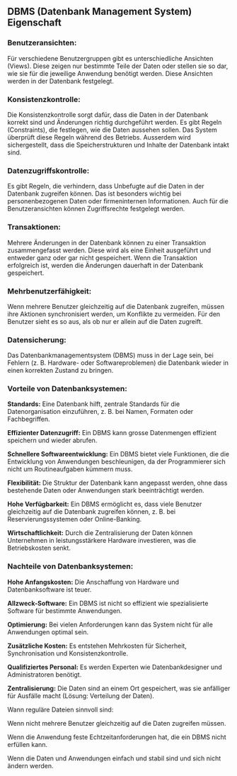 ## DBMS (Datenbank Management System) Eigenschaft

### Benutzeransichten:
Für verschiedene Benutzergruppen gibt es unterschiedliche Ansichten (Views). Diese zeigen nur bestimmte Teile der Daten oder stellen sie so dar, wie sie für die jeweilige Anwendung benötigt werden. Diese Ansichten werden in der Datenbank festgelegt.

### Konsistenzkontrolle:
Die Konsistenzkontrolle sorgt dafür, dass die Daten in der Datenbank korrekt sind und Änderungen richtig durchgeführt werden. Es gibt Regeln (Constraints), die festlegen, wie die Daten aussehen sollen. Das System überprüft diese Regeln während des Betriebs. Ausserdem wird sichergestellt, dass die Speicherstrukturen und Inhalte der Datenbank intakt sind.

### Datenzugriffskontrolle:
Es gibt Regeln, die verhindern, dass Unbefugte auf die Daten in der Datenbank zugreifen können. Das ist besonders wichtig bei personenbezogenen Daten oder firmeninternen Informationen. Auch für die Benutzeransichten können Zugriffsrechte festgelegt werden.

### Transaktionen:
Mehrere Änderungen in der Datenbank können zu einer Transaktion zusammengefasst werden. Diese wird als eine Einheit ausgeführt und entweder ganz oder gar nicht gespeichert. Wenn die Transaktion erfolgreich ist, werden die Änderungen dauerhaft in der Datenbank gespeichert.

### Mehrbenutzerfähigkeit:
Wenn mehrere Benutzer gleichzeitig auf die Datenbank zugreifen, müssen ihre Aktionen synchronisiert werden, um Konflikte zu vermeiden. Für den Benutzer sieht es so aus, als ob nur er allein auf die Daten zugreift.

### Datensicherung:
Das Datenbankmanagementsystem (DBMS) muss in der Lage sein, bei Fehlern (z. B. Hardware- oder Softwareproblemen) die Datenbank wieder in einen korrekten Zustand zu bringen.

### Vorteile von Datenbanksystemen:

**Standards:** Eine Datenbank hilft, zentrale Standards für die Datenorganisation einzuführen, z. B. bei Namen, Formaten oder Fachbegriffen.

**Effizienter Datenzugriff:** Ein DBMS kann grosse Datenmengen effizient speichern und wieder abrufen.

**Schnellere Softwareentwicklung:** Ein DBMS bietet viele Funktionen, die die Entwicklung von Anwendungen beschleunigen, da der Programmierer sich nicht um Routineaufgaben kümmern muss.

**Flexibilität:** Die Struktur der Datenbank kann angepasst werden, ohne dass bestehende Daten oder Anwendungen stark beeinträchtigt werden.

**Hohe Verfügbarkeit:** Ein DBMS ermöglicht es, dass viele Benutzer gleichzeitig auf die Datenbank zugreifen können, z. B. bei Reservierungssystemen oder Online-Banking.

**Wirtschaftlichkeit:** Durch die Zentralisierung der Daten können Unternehmen in leistungsstärkere Hardware investieren, was die Betriebskosten senkt.

### Nachteile von Datenbanksystemen:

**Hohe Anfangskosten:** Die Anschaffung von Hardware und Datenbanksoftware ist teuer.

**Allzweck-Software:** Ein DBMS ist nicht so effizient wie spezialisierte Software für bestimmte Anwendungen.

**Optimierung:** Bei vielen Anforderungen kann das System nicht für alle Anwendungen optimal sein.

**Zusätzliche Kosten:** Es entstehen Mehrkosten für Sicherheit, Synchronisation und Konsistenzkontrolle.

**Qualifiziertes Personal:** Es werden Experten wie Datenbankdesigner und Administratoren benötigt.

**Zentralisierung:** Die Daten sind an einem Ort gespeichert, was sie anfälliger für Ausfälle macht (Lösung: Verteilung der Daten).

Wann reguläre Dateien sinnvoll sind:

Wenn nicht mehrere Benutzer gleichzeitig auf die Daten zugreifen müssen.

Wenn die Anwendung feste Echtzeitanforderungen hat, die ein DBMS nicht erfüllen kann.

Wenn die Daten und Anwendungen einfach und stabil sind und sich nicht ändern werden.
